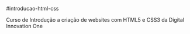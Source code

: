 #introducao-html-css

Curso de Introdução a criação de websites com HTML5 e CSS3 da Digital Innovation One
